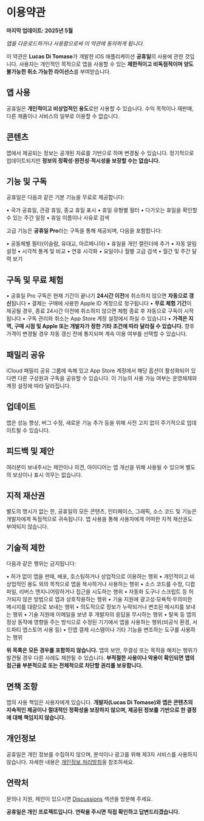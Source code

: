 # 이용약관

**마지막 업데이트: 2025년 5월**

*앱을 다운로드하거나 사용함으로써 이 약관에 동의하게 됩니다.*

이 약관은 **Lucas Di Tomase**가 개발한 iOS 애플리케이션 **공휴일**의 사용에 관한 것입니다. 사용자는 개인적인 목적으로 앱을 사용할 수 있는 **제한적이고 비독점적이며 양도 불가능한 취소 가능한 라이선스**를 부여받습니다.

## 앱 사용

공휴일은 **개인적이고 비상업적인 용도**로만 사용할 수 있습니다. 수익 목적이나 재판매, 다른 제품이나 서비스의 일부로 이용할 수 없습니다.

## 콘텐츠

앱에서 제공되는 정보는 공개된 자료를 기반으로 하며 변경될 수 있습니다. 정기적으로 업데이트되지만 **정보의 정확성·완전성·적시성을 보장할 수는 없습니다.**

## 기능 및 구독

공휴일은 다음과 같은 기본 기능을 무료로 제공합니다:

• 국가 공휴일, 관광 휴일, 종교 휴일 표시
• 휴일 유형별 필터
• 다가오는 휴일을 확인할 수 있는 주간 일정
• 휴일 이름이나 사유로 검색

고급 기능은 **공휴일 Pro**라는 구독을 통해 제공되며, 다음을 포함합니다:

• 공동체별 필터(이슬람, 유대교, 아르메니아)
• 휴일을 개인 캘린더에 추가
• 자동 알림 설정
• 시각적 통계 및 비교
• 연휴 시각화
• 요일이나 월별 고급 검색
• 월간 및 주간 달력 보기

## 구독 및 무료 체험

• 공휴일 Pro 구독은 현재 기간이 끝나기 **24시간 이전**에 취소하지 않으면 **자동으로 갱신**됩니다
• 결제는 구매에 사용한 Apple ID 계정으로 청구됩니다
• **무료 체험 기간**이 제공될 경우, 종료 24시간 이전에 취소하지 않으면 체험 종료 후 자동으로 구독이 시작됩니다
• 구독 관리와 취소는 App Store 계정 설정에서 하실 수 있습니다
• **가격은 지역, 구매 시점 및 Apple 또는 개발자가 정한 기타 조건에 따라 달라질 수 있습니다.** 향후 가격이 변경될 경우 자동 갱신 전에 통지되며 계속 이용 여부를 선택할 수 있습니다.

## 패밀리 공유

iCloud 패밀리 공유 그룹에 속해 있고 App Store 계정에서 해당 옵션이 활성화되어 있다면 다른 구성원과 구독을 공유할 수 있습니다. 이 기능의 사용 가능 여부는 운영체제와 계정 설정에 따라 달라집니다.

## 업데이트

앱은 성능 향상, 버그 수정, 새로운 기능 추가 등을 위해 사전 고지 없이 주기적으로 업데이트될 수 있습니다.

## 피드백 및 제안

여러분이 보내주시는 제안이나 의견, 아이디어는 앱 개선을 위해 사용될 수 있으며 별도의 보상이나 표시 의무는 없습니다.

## 지적 재산권

별도의 명시가 없는 한, 공휴일의 모든 콘텐츠, 인터페이스, 그래픽, 소스 코드 및 기능은 개발자에게 독점적으로 귀속됩니다. 앱 사용을 통해 사용자에게 어떠한 지적 재산권도 부여되지 않습니다.

## 기술적 제한

다음과 같은 행위는 금지됩니다:

• 허가 없이 앱을 판매, 배포, 호스팅하거나 상업적으로 이용하는 행위
• 개인적이고 비상업적인 용도 외의 목적으로 앱을 복사하거나 사용하는 행위
• 소스 코드를 수정, 디컴파일, 리버스 엔지니어링하거나 접근을 시도하는 행위
• 자동화 도구나 스크립트 등 허가되지 않은 방법으로 앱과 상호작용하는 행위
• 기술 지원에 광고성·모욕적·무의미한 메시지를 대량으로 보내는 행위
• 의도적으로 정보가 누락되거나 변조된 메시지를 보내는 행위
• 기술 지원에 이메일을 보낸 후 개발자의 응답을 무시하는 행위
• 탈옥 등 앱의 정상 동작에 영향을 주는 방식으로 수정된 기기에서 앱을 사용하는 행위(비공식 환경, 서드파티 앱스토어 사용 등)
• 인앱 결제 시스템이나 기타 기능을 변조하는 도구를 사용하는 행위

**위 목록은 모든 경우를 포함하지 않습니다.** 앱의 보안, 무결성 또는 목적을 해치는 행위가 발견될 경우 다른 사례도 제한될 수 있습니다. **부적절한 사용이나 악용이 확인되면 앱의 접근을 부분적으로 또는 전체적으로 차단할 권리를 보유합니다.**

## 면책 조항

앱의 사용 책임은 사용자에게 있습니다. **개발자(Lucas Di Tomase)와 앱은 콘텐츠의 지속적인 제공이나 절대적인 정확성을 보장하지 않으며, 제공된 정보를 기반으로 한 결정에 대해 책임지지 않습니다.**

## 개인정보

공휴일은 개인 정보를 수집하지 않으며, 분석이나 광고를 위해 제3자 서비스를 사용하지 않습니다. 자세한 내용은 [개인정보 처리방침](https://lucasditomase.github.io/feriados/ko/privacy-policy)을 참조하세요.

## 연락처

문의나 지원, 제안이 있으시면 [Discussions](https://github.com/lucasditomase/feriados/discussions) 섹션을 방문해 주세요.

**공휴일은 개인 프로젝트입니다. 연락을 주시면 직접 확인하고 답변드리겠습니다.**
